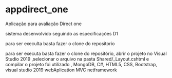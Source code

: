 # appdirect_one
Aplicação para avaliação Direct one

sistema desenvolvido seguindo as especificações D1

para ser execulta basta fazer o clone do repositorio

para ser executa basta fazer o clone do repositório,
abrir o projeto no Visual Studio 2019 ,selecionar o arquivo na pasta Shared/_Layout.cshtml e compilar o projeto
foi utilizado , MongoDB, C#, HTML5, CSS, Bootstrap, visual studio 2019  webAplication MVC netframework
